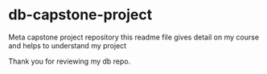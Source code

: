 # db-capstone-project
Meta capstone project repository
 this readme file gives detail on my course 
 and helps to understand my project



Thank you for reviewing my db repo.
